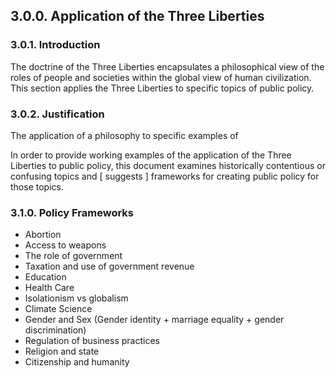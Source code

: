 ## 3.0.0. Application of the Three Liberties

### 3.0.1.  Introduction
The doctrine of the Three Liberties encapsulates a philosophical view of the roles of people and societies within the global view of human civilization.  This section applies the Three Liberties to specific topics of public policy.  

### 3.0.2.  Justification
The application of a philosophy to specific examples of 

In order to provide working examples of the application of the Three Liberties to public policy, this document examines historically contentious or confusing topics and [ suggests ] frameworks for creating public policy for those topics.


### 3.1.0. Policy Frameworks

- Abortion
- Access to weapons
- The role of government
- Taxation and use of government revenue
- Education
- Health Care
- Isolationism vs globalism
- Climate Science
- Gender and Sex (Gender identity + marriage equality + gender discrimination)
- Regulation of business practices
- Religion and state
- Citizenship and humanity
